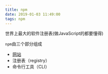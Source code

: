 ```yaml
---
title: npm
date: 2019-01-03 11:49:00
tags: npm
---
```


世界上最大的软件注册表(做JavaScript的都要懂得)

<!-- more -->

`npm`由三个部分组成

* [网站](https://www.npmjs.com/)
* 注册表（registry）
* 命令行工具（CLI）